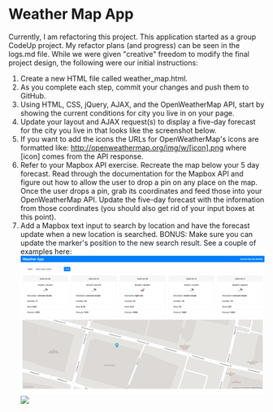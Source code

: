 # Weather Map App
Currently, I am refactoring this project.  This application started as a group CodeUp project.  My refactor plans (and progress) can be seen in the logs.md file.  While we were given "creative" freedom to modify the final project design, the following were our initial instructions:

1. Create a new HTML file called weather_map.html.
2. As you complete each step, commit your changes and push them to GitHub.
3. Using HTML, CSS, jQuery, AJAX, and the OpenWeatherMap API, start by showing the current conditions for city you live in on your page.
4. Update your layout and AJAX request(s) to display a five-day forecast for the city you live in that looks like the screenshot below.
5. If you want to add the icons the URLs for OpenWeatherMap's icons are formatted like: http://openweathermap.org/img/w/[icon].png where [icon] comes from the API response.
6. Refer to your Mapbox API exercise. Recreate the map below your 5 day forecast. Read through the documentation for the Mapbox API and figure out how to allow the user to drop a pin on any place on the map. Once the user drops a pin, grab its coordinates and feed those into your OpenWeatherMap API. Update the five-day forecast with the information from those coordinates (you should also get rid of your input boxes at this point).
7. Add a Mapbox text input to search by location and have the forecast update when a new location is searched.
BONUS: Make sure you can update the marker's position to the new search result.
See a couple of examples here:
![img.png](img/img.png)
![](img/5day-demo-map.gif)
